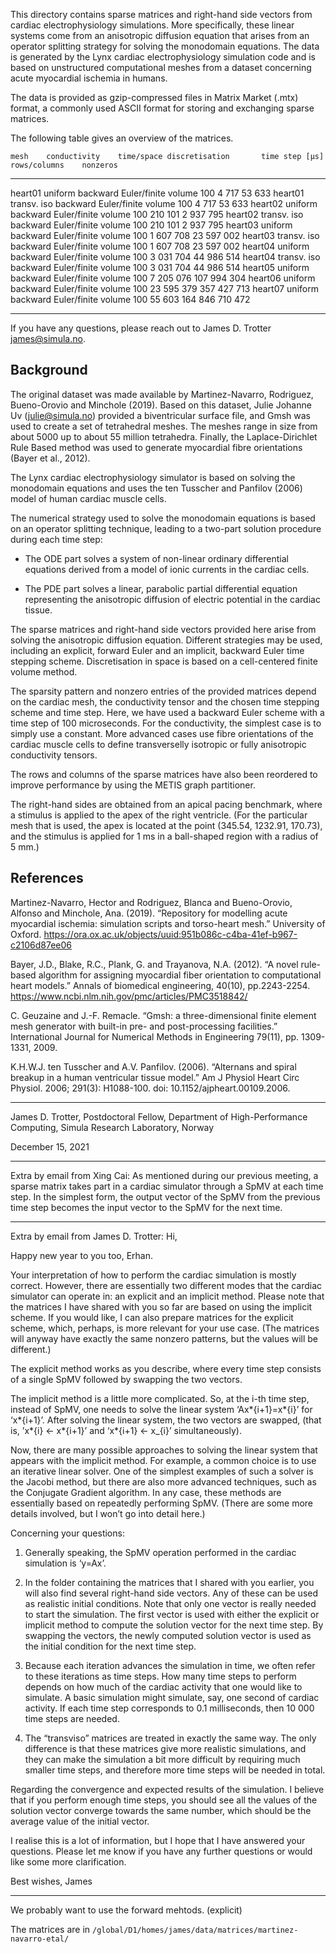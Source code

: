 This directory contains sparse matrices and right-hand side vectors
from cardiac electrophysiology simulations. More specifically, these
linear systems come from an anisotropic diffusion equation that arises
from an operator splitting strategy for solving the monodomain
equations. The data is generated by the Lynx cardiac electrophysiology
simulation code and is based on unstructured computational meshes from
a dataset concerning acute myocardial ischemia in humans.

The data is provided as gzip-compressed files in Matrix Market (.mtx)
format, a commonly used ASCII format for storing and exchanging sparse
matrices.

The following table gives an overview of the matrices.

    mesh   	conductivity	time/space discretisation   	time step [µs]	rows/columns 	nonzeros

---

heart01 uniform backward Euler/finite volume 100 4 717 53 633
heart01 transv. iso backward Euler/finite volume 100 4 717 53 633
heart02 uniform backward Euler/finite volume 100 210 101 2 937 795
heart02 transv. iso backward Euler/finite volume 100 210 101 2 937 795
heart03 uniform backward Euler/finite volume 100 1 607 708 23 597 002
heart03 transv. iso backward Euler/finite volume 100 1 607 708 23 597 002
heart04 uniform backward Euler/finite volume 100 3 031 704 44 986 514
heart04 transv. iso backward Euler/finite volume 100 3 031 704 44 986 514
heart05 uniform backward Euler/finite volume 100 7 205 076 107 994 304
heart06 uniform backward Euler/finite volume 100 23 595 379 357 427 713
heart07 uniform backward Euler/finite volume 100 55 603 164 846 710 472

---

If you have any questions, please reach out to James D. Trotter
<james@simula.no>.

## Background

The original dataset was made available by Martinez-Navarro,
Rodriguez, Bueno-Orovio and Minchole (2019). Based on this dataset,
Julie Johanne Uv (julie@simula.no) provided a biventricular surface
file, and Gmsh was used to create a set of tetrahedral meshes. The
meshes range in size from about 5000 up to about 55 million
tetrahedra. Finally, the Laplace-Dirichlet Rule Based method was used
to generate myocardial fibre orientations (Bayer et al., 2012).

The Lynx cardiac electrophysiology simulator is based on solving the
monodomain equations and uses the ten Tusscher and Panfilov (2006)
model of human cardiac muscle cells.

The numerical strategy used to solve the monodomain equations is based
on an operator splitting technique, leading to a two-part solution
procedure during each time step:

- The ODE part solves a system of non-linear ordinary differential
  equations derived from a model of ionic currents in the cardiac
  cells.

- The PDE part solves a linear, parabolic partial differential
  equation representing the anisotropic diffusion of electric
  potential in the cardiac tissue.

The sparse matrices and right-hand side vectors provided here arise
from solving the anisotropic diffusion equation. Different strategies
may be used, including an explicit, forward Euler and an implicit,
backward Euler time stepping scheme. Discretisation in space is based
on a cell-centered finite volume method.

The sparsity pattern and nonzero entries of the provided matrices
depend on the cardiac mesh, the conductivity tensor and the chosen
time stepping scheme and time step. Here, we have used a backward
Euler scheme with a time step of 100 microseconds. For the
conductivity, the simplest case is to simply use a constant. More
advanced cases use fibre orientations of the cardiac muscle cells to
define transverselly isotropic or fully anisotropic conductivity
tensors.

The rows and columns of the sparse matrices have also been reordered
to improve performance by using the METIS graph partitioner.

The right-hand sides are obtained from an apical pacing benchmark,
where a stimulus is applied to the apex of the right ventricle. (For
the particular mesh that is used, the apex is located at the point
(345.54, 1232.91, 170.73), and the stimulus is applied for 1 ms in a
ball-shaped region with a radius of 5 mm.)

## References

Martinez-Navarro, Hector and Rodriguez, Blanca and Bueno-Orovio,
Alfonso and Minchole, Ana. (2019). “Repository for modelling acute
myocardial ischemia: simulation scripts and torso-heart mesh.”
University of Oxford.
https://ora.ox.ac.uk/objects/uuid:951b086c-c4ba-41ef-b967-c2106d87ee06

Bayer, J.D., Blake, R.C., Plank, G. and Trayanova, N.A. (2012).
“A novel rule-based algorithm for assigning myocardial fiber
orientation to computational heart models.” Annals of biomedical
engineering, 40(10), pp.2243-2254.
https://www.ncbi.nlm.nih.gov/pmc/articles/PMC3518842/

C. Geuzaine and J.-F. Remacle. “Gmsh: a three-dimensional finite
element mesh generator with built-in pre- and post-processing
facilities.” International Journal for Numerical Methods in
Engineering 79(11), pp. 1309-1331, 2009.

K.H.W.J. ten Tusscher and A.V. Panfilov. (2006). “Alternans and
spiral breakup in a human ventricular tissue model.” Am J Physiol
Heart Circ Physiol. 2006; 291(3): H1088-100. doi:
10.1152/ajpheart.00109.2006.

---

James D. Trotter,
Postdoctoral Fellow,
Department of High-Performance Computing,
Simula Research Laboratory, Norway

December 15, 2021

---

Extra by email from Xing Cai:
As mentioned during our previous meeting, a sparse matrix takes part in a cardiac simulator through a SpMV at each time step.
In the simplest form, the output vector of the SpMV from the previous time step becomes the input vector to the SpMV for the next time.

---

Extra by email from James D. Trotter:
Hi,

Happy new year to you too, Erhan.

Your interpretation of how to perform the cardiac simulation is mostly correct. However, there are essentially two different modes that the cardiac simulator can operate in: an explicit and an implicit method. Please note that the matrices I have shared with you so far are based on using the implicit scheme. If you would like, I can also prepare matrices for the explicit scheme, which, perhaps, is more relevant for your use case. (The matrices will anyway have exactly the same nonzero patterns, but the values will be different.)

The explicit method works as you describe, where every time step consists of a single SpMV followed by swapping the two vectors.

The implicit method is a little more complicated. So, at the i-th time step, instead of SpMV, one needs to solve the linear system ‘Ax*{i+1}=x*{i}’ for ‘x*{i+1}’. After solving the linear system, the two vectors are swapped, (that is, ’x*{i} <- x*{i+1}’ and ‘x*{i+1} <- x\_{i}’ simultaneously).

Now, there are many possible approaches to solving the linear system that appears with the implicit method. For example, a common choice is to use an iterative linear solver. One of the simplest examples of such a solver is the Jacobi method, but there are also more advanced techniques, such as the Conjugate Gradient algorithm. In any case, these methods are essentially based on repeatedly performing SpMV. (There are some more details involved, but I won’t go into detail here.)

Concerning your questions:

1. Generally speaking, the SpMV operation performed in the cardiac simulation is ‘y=Ax’.

2. In the folder containing the matrices that I shared with you earlier, you will also find several right-hand side vectors. Any of these can be used as realistic initial conditions. Note that only one vector is really needed to start the simulation. The first vector is used with either the explicit or implicit method to compute the solution vector for the next time step. By swapping the vectors, the newly computed solution vector is used as the initial condition for the next time step.

3. Because each iteration advances the simulation in time, we often refer to these iterations as time steps. How many time steps to perform depends on how much of the cardiac activity that one would like to simulate. A basic simulation might simulate, say, one second of cardiac activity. If each time step corresponds to 0.1 milliseconds, then 10 000 time steps are needed.

4. The “transviso” matrices are treated in exactly the same way. The only difference is that these matrices give more realistic simulations, and they can make the simulation a bit more difficult by requiring much smaller time steps, and therefore more time steps will be needed in total.

Regarding the convergence and expected results of the simulation. I believe that if you perform enough time steps, you should see all the values of the solution vector converge towards the same number, which should be the average value of the initial vector.

I realise this is a lot of information, but I hope that I have answered your questions. Please let me know if you have any further questions or would like some more clarification.

Best wishes,
James

---

We probably want to use the forward mehtods. (explicit)

The matrices are in `/global/D1/homes/james/data/matrices/martinez-navarro-etal/`
